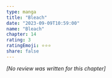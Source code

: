 ```yaml
---
type: manga
title: "Bleach"
date: "2023-09-09T10:59:00"
name: "Bleach"
chapter: 14
rating: 3
ratingEmoji: ⭐️⭐️⭐️
share: false
---
```


*[No review was written for this chapter]*
